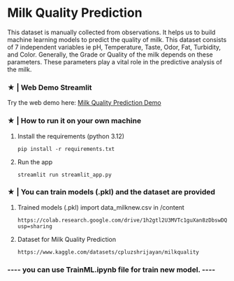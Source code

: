 # Milk Quality Prediction

   This dataset is manually collected from observations. It helps us to build machine learning models to predict the quality of milk.
This dataset consists of 7 independent variables ie pH, Temperature, Taste, Odor, Fat, Turbidity, and Color.
Generally, the Grade or Quality of the milk depends on these parameters. These parameters play a vital role in the predictive analysis of the milk.

### ★ | Web Demo Streamlit
Try the web demo here: [Milk Quality Prediction Demo](........)


### ★ | How to run it on your own machine

1. Install the requirements (python 3.12)

   ```
   pip install -r requirements.txt
   ```

2. Run the app

   ```
   streamlit run streamlit_app.py
   ```

### ★ | You can train models (.pkl) and the dataset are provided

1. Trained models (.pkl) import data_milknew.csv in /content

   ```
   https://colab.research.google.com/drive/1h2gtl2U3MVTc1guXan8zDbswDQI16vpR?usp=sharing
   ```

2. Dataset for Milk Quality Prediction

   ```
   https://www.kaggle.com/datasets/cpluzshrijayan/milkquality
   ```

### ---- you can use TrainML.ipynb file for train new model. ----
